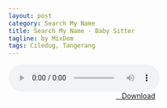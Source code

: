 ```yaml
---
layout: post
category: Search My Name
title: Search My Name - Baby Sitter
tagline: by MixDom
tags: Ciledug, Tangerang
---
```


<audio class='js-player' style="--plyr-color-main: #212121;" controls>
<source src="https://drive.google.com/uc?authuser=0&id=1rbqS-6XRlVeBErqZOKKqZCZkqTDro6JO&export=download" type="audio/mp3">
</audio>

<!--more-->

<br />
<center>
<a href="/dl/deritaini-everyonedoeseverythingnew/" ><i class="fa fa-caret-down" aria-hidden="true"></i>&nbsp; &nbsp;Download</a>
</center>
